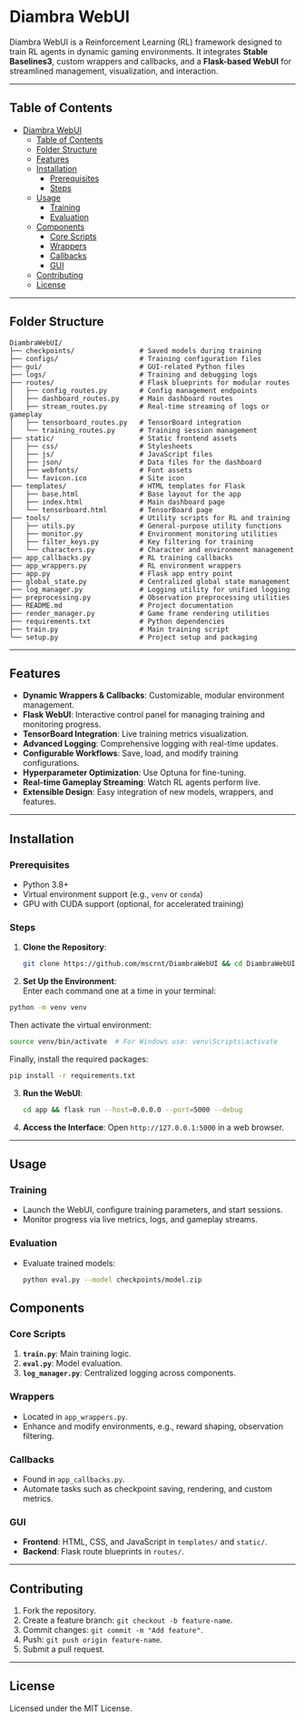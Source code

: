 # Diambra WebUI

Diambra WebUI is a Reinforcement Learning (RL) framework designed to train RL agents in dynamic gaming environments. It integrates **Stable Baselines3**, custom wrappers and callbacks, and a **Flask-based WebUI** for streamlined management, visualization, and interaction.

---

## Table of Contents

- [Diambra WebUI](#diambra-webui)
  - [Table of Contents](#table-of-contents)
  - [Folder Structure](#folder-structure)
  - [Features](#features)
  - [Installation](#installation)
    - [Prerequisites](#prerequisites)
    - [Steps](#steps)
  - [Usage](#usage)
    - [Training](#training)
    - [Evaluation](#evaluation)
  - [Components](#components)
    - [Core Scripts](#core-scripts)
    - [Wrappers](#wrappers)
    - [Callbacks](#callbacks)
    - [GUI](#gui)
  - [Contributing](#contributing)
  - [License](#license)

---

## Folder Structure

```
DiambraWebUI/
├── checkpoints/                # Saved models during training
├── configs/                    # Training configuration files
├── gui/                        # GUI-related Python files
├── logs/                       # Training and debugging logs
├── routes/                     # Flask blueprints for modular routes
│   ├── config_routes.py        # Config management endpoints
│   ├── dashboard_routes.py     # Main dashboard routes
│   ├── stream_routes.py        # Real-time streaming of logs or gameplay
│   ├── tensorboard_routes.py   # TensorBoard integration
│   └── training_routes.py      # Training session management
├── static/                     # Static frontend assets
│   ├── css/                    # Stylesheets
│   ├── js/                     # JavaScript files
│   ├── json/                   # Data files for the dashboard
│   ├── webfonts/               # Font assets
│   └── favicon.ico             # Site icon
├── templates/                  # HTML templates for Flask
│   ├── base.html               # Base layout for the app
│   ├── index.html              # Main dashboard page
│   └── tensorboard.html        # TensorBoard page
├── tools/                      # Utility scripts for RL and training
│   ├── utils.py                # General-purpose utility functions
│   ├── monitor.py              # Environment monitoring utilities
│   ├── filter_keys.py          # Key filtering for training
│   └── characters.py           # Character and environment management
├── app_callbacks.py            # RL training callbacks
├── app_wrappers.py             # RL environment wrappers
├── app.py                      # Flask app entry point
├── global_state.py             # Centralized global state management
├── log_manager.py              # Logging utility for unified logging
├── preprocessing.py            # Observation preprocessing utilities
├── README.md                   # Project documentation
├── render_manager.py           # Game frame rendering utilities
├── requirements.txt            # Python dependencies
├── train.py                    # Main training script
└── setup.py                    # Project setup and packaging
```

---

## Features

- **Dynamic Wrappers & Callbacks**: Customizable, modular environment management.
- **Flask WebUI**: Interactive control panel for managing training and monitoring progress.
- **TensorBoard Integration**: Live training metrics visualization.
- **Advanced Logging**: Comprehensive logging with real-time updates.
- **Configurable Workflows**: Save, load, and modify training configurations.
- **Hyperparameter Optimization**: Use Optuna for fine-tuning.
- **Real-time Gameplay Streaming**: Watch RL agents perform live.
- **Extensible Design**: Easy integration of new models, wrappers, and features.

---

## Installation

### Prerequisites

- Python 3.8+
- Virtual environment support (e.g., `venv` or `conda`)
- GPU with CUDA support (optional, for accelerated training)

### Steps

1. **Clone the Repository**:
   ```bash
   git clone https://github.com/mscrnt/DiambraWebUI && cd DiambraWebUI
   ```

2. **Set Up the Environment**:  
Enter each command one at a time in your terminal:

  ```bash
  python -m venv venv
  ```

  Then activate the virtual environment:
  
  ```bash
  source venv/bin/activate  # For Windows use: venv\Scripts\activate
  ```
  
  Finally, install the required packages:
  
  ```bash
  pip install -r requirements.txt
  ```

3. **Run the WebUI**:
   ```bash
   cd app && flask run --host=0.0.0.0 --port=5000 --debug
   ```

4. **Access the Interface**:
   Open `http://127.0.0.1:5000` in a web browser.

---

## Usage

### Training

- Launch the WebUI, configure training parameters, and start sessions.
- Monitor progress via live metrics, logs, and gameplay streams.

### Evaluation

- Evaluate trained models:
  ```bash
  python eval.py --model checkpoints/model.zip
  ```



## Components

### Core Scripts

1. **`train.py`**: Main training logic.
2. **`eval.py`**: Model evaluation.
4. **`log_manager.py`**: Centralized logging across components.

### Wrappers

- Located in `app_wrappers.py`.
- Enhance and modify environments, e.g., reward shaping, observation filtering.

### Callbacks

- Found in `app_callbacks.py`.
- Automate tasks such as checkpoint saving, rendering, and custom metrics.

### GUI

- **Frontend**: HTML, CSS, and JavaScript in `templates/` and `static/`.
- **Backend**: Flask route blueprints in `routes/`.

---

## Contributing

1. Fork the repository.
2. Create a feature branch: `git checkout -b feature-name`.
3. Commit changes: `git commit -m "Add feature"`.
4. Push: `git push origin feature-name`.
5. Submit a pull request.

---

## License

Licensed under the MIT License.
